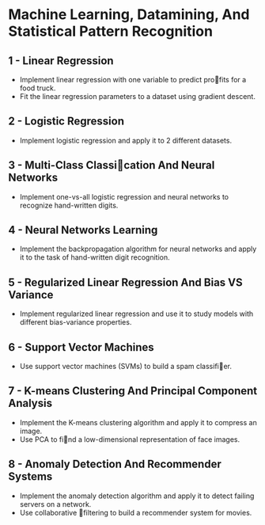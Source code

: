 # Machine Learning, Datamining, And Statistical Pattern Recognition #

## 1 - Linear Regression ##
* Implement linear regression with one variable to predict profits for a food truck.
* Fit the linear regression parameters to a dataset using gradient descent.

## 2 - Logistic Regression ##
* Implement logistic regression and apply it to 2 different datasets.

## 3 - Multi-Class Classication And Neural Networks ##
* Implement one-vs-all logistic regression and neural networks to recognize hand-written digits.

## 4 - Neural Networks Learning ##
* Implement the backpropagation algorithm for neural networks and apply it to the task of hand-written digit recognition.

## 5 - Regularized Linear Regression And Bias VS Variance ##
* Implement regularized linear regression and use it to study models with different bias-variance properties.

## 6 - Support Vector Machines ##
* Use support vector machines (SVMs) to build a spam classifier.

## 7 - K-means Clustering And Principal Component Analysis ##
* Implement the K-means clustering algorithm and apply it to compress an image.
* Use PCA to find a low-dimensional representation of face images.

## 8 - Anomaly Detection And Recommender Systems ##
* Implement the anomaly detection algorithm and apply it to detect failing servers on a network.
* Use collaborative filtering to build a recommender system for movies.
